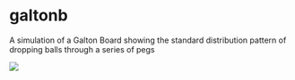 # galtonb
A simulation of a Galton Board showing the standard distribution pattern of dropping balls through a series of pegs

<img src="https://www.sciencealert.com/images/2018-06/galton_board_wikimedia.gif" />
